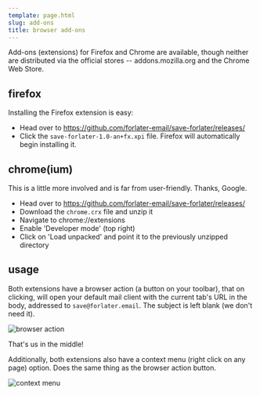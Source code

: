```yaml
---
template: page.html
slug: add-ons
title: browser add-ons
---
```


Add-ons (extensions) for Firefox and Chrome are available, though
neither are distributed via the official stores -- addons.mozilla.org
and the Chrome Web Store.

## firefox

Installing the Firefox extension is easy:

- Head over to https://github.com/forlater-email/save-forlater/releases/
- Click the `save-forlater-1.0-an+fx.xpi` file. Firefox will
  automatically begin installing it.

## chrome(ium)

This is a little more involved and is far from user-friendly. Thanks,
Google.

- Head over to https://github.com/forlater-email/save-forlater/releases/
- Download the `chrome.crx` file and unzip it
- Navigate to chrome://extensions
- Enable 'Developer mode' (top right)
- Click on 'Load unpacked' and point it to the previously unzipped
  directory

## usage

Both extensions have a browser action (a button on your toolbar), that
on clicking, will open your default mail client with the current tab's
URL in the body, addressed to `save@forlater.email`. The subject is left
blank (we don't need it).

![browser action](https://x.icyphox.sh/NizKw.png)

That's us in the middle!

Additionally, both extensions also have a context menu (right click on
any page) option. Does the same thing as the browser action button.

![context menu](https://x.icyphox.sh/IwAJ~.png)
